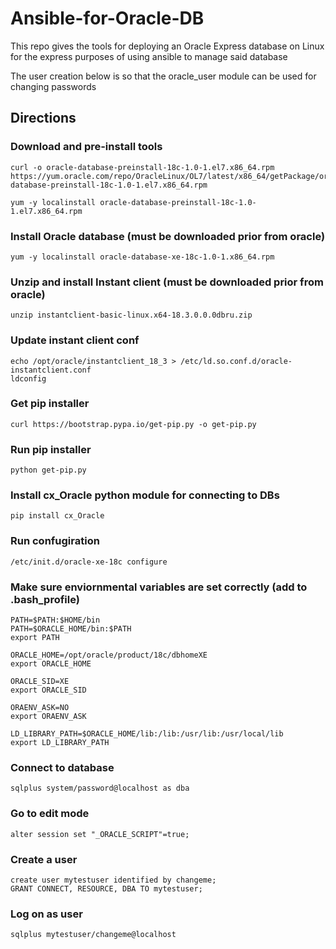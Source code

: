 # Ansible-for-Oracle-DB
This repo gives the tools for deploying an Oracle Express database on Linux for the express purposes of using ansible to manage said database

The user creation below is so that the oracle_user module can be used for changing passwords



## Directions
### Download and pre-install tools
    curl -o oracle-database-preinstall-18c-1.0-1.el7.x86_64.rpm https://yum.oracle.com/repo/OracleLinux/OL7/latest/x86_64/getPackage/oracle-database-preinstall-18c-1.0-1.el7.x86_64.rpm

    yum -y localinstall oracle-database-preinstall-18c-1.0-1.el7.x86_64.rpm

### Install Oracle database (must be downloaded prior from oracle)
    yum -y localinstall oracle-database-xe-18c-1.0-1.x86_64.rpm

### Unzip and install Instant client (must be downloaded prior from oracle)
    unzip instantclient-basic-linux.x64-18.3.0.0.0dbru.zip

### Update instant client conf
    echo /opt/oracle/instantclient_18_3 > /etc/ld.so.conf.d/oracle-instantclient.conf
    ldconfig

### Get pip installer
    curl https://bootstrap.pypa.io/get-pip.py -o get-pip.py

### Run pip installer
    python get-pip.py

### Install cx_Oracle python module for connecting to DBs
    pip install cx_Oracle

### Run confugiration
    /etc/init.d/oracle-xe-18c configure

### Make sure enviornmental variables are set correctly (add to .bash_profile)

    PATH=$PATH:$HOME/bin
    PATH=$ORACLE_HOME/bin:$PATH
    export PATH

    ORACLE_HOME=/opt/oracle/product/18c/dbhomeXE
    export ORACLE_HOME

    ORACLE_SID=XE
    export ORACLE_SID

    ORAENV_ASK=NO
    export ORAENV_ASK

    LD_LIBRARY_PATH=$ORACLE_HOME/lib:/lib:/usr/lib:/usr/local/lib
    export LD_LIBRARY_PATH

### Connect to database
    sqlplus system/password@localhost as dba

### Go to edit mode
    alter session set "_ORACLE_SCRIPT"=true;

### Create a user
    create user mytestuser identified by changeme;
    GRANT CONNECT, RESOURCE, DBA TO mytestuser;

### Log on as user
    sqlplus mytestuser/changeme@localhost

